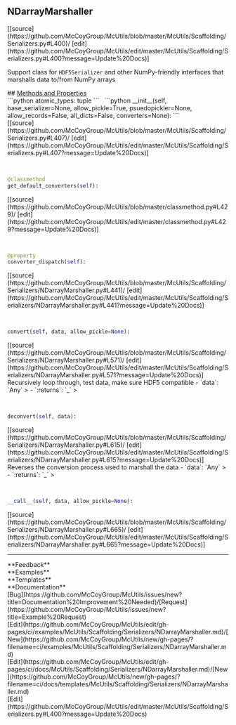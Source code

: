 ## <a id="McUtils.Scaffolding.Serializers.NDarrayMarshaller">NDarrayMarshaller</a> 

<div class="docs-source-link" markdown="1">
[[source](https://github.com/McCoyGroup/McUtils/blob/master/McUtils/Scaffolding/Serializers.py#L400)/
[edit](https://github.com/McCoyGroup/McUtils/edit/master/McUtils/Scaffolding/Serializers.py#L400?message=Update%20Docs)]
</div>

Support class for `HDF5Serializer` and other
NumPy-friendly interfaces that marshalls data
to/from NumPy arrays







<div class="collapsible-section">
 <div class="collapsible-section collapsible-section-header" markdown="1">
## <a class="collapse-link" data-toggle="collapse" href="#methods" markdown="1"> Methods and Properties</a> <a class="float-right" data-toggle="collapse" href="#methods"><i class="fa fa-chevron-down"></i></a>
 </div>
 <div class="collapsible-section collapsible-section-body collapse show" id="methods" markdown="1">
 ```python
atomic_types: tuple
```
<a id="McUtils.Scaffolding.Serializers.NDarrayMarshaller.__init__" class="docs-object-method">&nbsp;</a> 
```python
__init__(self, base_serializer=None, allow_pickle=True, psuedopickler=None, allow_records=False, all_dicts=False, converters=None): 
```
<div class="docs-source-link" markdown="1">
[[source](https://github.com/McCoyGroup/McUtils/blob/master/McUtils/Scaffolding/Serializers.py#L407)/
[edit](https://github.com/McCoyGroup/McUtils/edit/master/McUtils/Scaffolding/Serializers.py#L407?message=Update%20Docs)]
</div>


<a id="McUtils.Scaffolding.Serializers.NDarrayMarshaller.get_default_converters" class="docs-object-method">&nbsp;</a> 
```python
@classmethod
get_default_converters(self): 
```
<div class="docs-source-link" markdown="1">
[[source](https://github.com/McCoyGroup/McUtils/blob/master/classmethod.py#L429)/
[edit](https://github.com/McCoyGroup/McUtils/edit/master/classmethod.py#L429?message=Update%20Docs)]
</div>


<a id="McUtils.Scaffolding.Serializers.NDarrayMarshaller.converter_dispatch" class="docs-object-method">&nbsp;</a> 
```python
@property
converter_dispatch(self): 
```
<div class="docs-source-link" markdown="1">
[[source](https://github.com/McCoyGroup/McUtils/blob/master/McUtils/Scaffolding/Serializers/NDarrayMarshaller.py#L441)/
[edit](https://github.com/McCoyGroup/McUtils/edit/master/McUtils/Scaffolding/Serializers/NDarrayMarshaller.py#L441?message=Update%20Docs)]
</div>


<a id="McUtils.Scaffolding.Serializers.NDarrayMarshaller.convert" class="docs-object-method">&nbsp;</a> 
```python
convert(self, data, allow_pickle=None): 
```
<div class="docs-source-link" markdown="1">
[[source](https://github.com/McCoyGroup/McUtils/blob/master/McUtils/Scaffolding/Serializers/NDarrayMarshaller.py#L571)/
[edit](https://github.com/McCoyGroup/McUtils/edit/master/McUtils/Scaffolding/Serializers/NDarrayMarshaller.py#L571?message=Update%20Docs)]
</div>
Recursively loop through, test data, make sure HDF5 compatible
  - `data`: `Any`
    > 
  - `:returns`: `_`
    >


<a id="McUtils.Scaffolding.Serializers.NDarrayMarshaller.deconvert" class="docs-object-method">&nbsp;</a> 
```python
deconvert(self, data): 
```
<div class="docs-source-link" markdown="1">
[[source](https://github.com/McCoyGroup/McUtils/blob/master/McUtils/Scaffolding/Serializers/NDarrayMarshaller.py#L615)/
[edit](https://github.com/McCoyGroup/McUtils/edit/master/McUtils/Scaffolding/Serializers/NDarrayMarshaller.py#L615?message=Update%20Docs)]
</div>
Reverses the conversion process
used to marshall the data
  - `data`: `Any`
    > 
  - `:returns`: `_`
    >


<a id="McUtils.Scaffolding.Serializers.NDarrayMarshaller.__call__" class="docs-object-method">&nbsp;</a> 
```python
__call__(self, data, allow_pickle=None): 
```
<div class="docs-source-link" markdown="1">
[[source](https://github.com/McCoyGroup/McUtils/blob/master/McUtils/Scaffolding/Serializers/NDarrayMarshaller.py#L665)/
[edit](https://github.com/McCoyGroup/McUtils/edit/master/McUtils/Scaffolding/Serializers/NDarrayMarshaller.py#L665?message=Update%20Docs)]
</div>
 </div>
</div>












---


<div markdown="1" class="text-secondary">
<div class="container">
  <div class="row">
   <div class="col" markdown="1">
**Feedback**   
</div>
   <div class="col" markdown="1">
**Examples**   
</div>
   <div class="col" markdown="1">
**Templates**   
</div>
   <div class="col" markdown="1">
**Documentation**   
</div>
   <div class="col" markdown="1">
   
</div>
   <div class="col" markdown="1">
   
</div>
   <div class="col" markdown="1">
   
</div>
</div>
  <div class="row">
   <div class="col" markdown="1">
[Bug](https://github.com/McCoyGroup/McUtils/issues/new?title=Documentation%20Improvement%20Needed)/[Request](https://github.com/McCoyGroup/McUtils/issues/new?title=Example%20Request)   
</div>
   <div class="col" markdown="1">
[Edit](https://github.com/McCoyGroup/McUtils/edit/gh-pages/ci/examples/McUtils/Scaffolding/Serializers/NDarrayMarshaller.md)/[New](https://github.com/McCoyGroup/McUtils/new/gh-pages/?filename=ci/examples/McUtils/Scaffolding/Serializers/NDarrayMarshaller.md)   
</div>
   <div class="col" markdown="1">
[Edit](https://github.com/McCoyGroup/McUtils/edit/gh-pages/ci/docs/McUtils/Scaffolding/Serializers/NDarrayMarshaller.md)/[New](https://github.com/McCoyGroup/McUtils/new/gh-pages/?filename=ci/docs/templates/McUtils/Scaffolding/Serializers/NDarrayMarshaller.md)   
</div>
   <div class="col" markdown="1">
[Edit](https://github.com/McCoyGroup/McUtils/edit/master/McUtils/Scaffolding/Serializers.py#L400?message=Update%20Docs)   
</div>
   <div class="col" markdown="1">
   
</div>
   <div class="col" markdown="1">
   
</div>
   <div class="col" markdown="1">
   
</div>
</div>
</div>
</div>